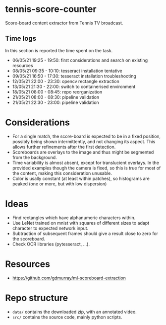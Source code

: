 # tennis-score-counter
Score-board content extractor from Tennis TV broadcast.

## Time logs
In this section is reported the time spent on the task.
- 06/05/21 19:25 - 19:50: first considerations and search on existing resources
- 08/05/21 09:35 - 10:10: tesseract installation tentative
- 09/05/21 16:50 - 17:30: tesseract installation troubleshooting
- 12/05/21 22:00 - 23:30: opencv rectangle extraction
- 13/05/21 21:30 - 22:00: switch to containerised environment
- 18/05/21 08:00 - 08:45: repo reorganization
- 21/05/21 08:00 - 08:30: pipeline validation
- 21/05/21 22:30 - 23:00: pipeline validation

# Considerations
- For a single match, the score-board is expected to be in a fixed position, possibly being shown intermittently, and not changing its aspect. This allows further refinements after the first detection.
- Scoreboards are overlays to the image and thus might be segmented from the background.
- Time variability is almost absent, except for translucient overlays. In the provided examples though the camera is fixed, so this is true for most of the content, making this consideration unusable.
- Color is usally constant (at least within patches), so histograms are peaked (one or more, but with low dispersion)

# Ideas
- Find rectangles which have alphanumeric characters within.
- Use LeNet trained on mnist with squares of different sizes to adapt character to expected network input.
- Subtraction of subsequent frames should give a result close to zero for the scoreboard.
- Check OCR libraries (pytesseract, ...).

# Resources
- https://github.com/gdmurray/ml-scoreboard-extraction

# Repo structure
- `data/` contains the downloaded zip, with an annotated video.
- `src/` contains the source code, mainly python scripts.